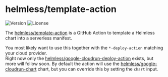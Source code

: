 # helmless/template-action

![Version](https://img.shields.io/github/v/release/helmless/template-action)
![License](https://img.shields.io/github/license/helmless/template-action)

The [helmless/template-action](https://github.com/helmless/template-action) is a GitHub Action to template a Helmless chart into a serverless manifest.

You most likely want to use this together with the `*-deploy-action` matching your cloud provider.  
Right now only the [helmless/google-cloudrun-deploy-action](https://github.com/helmless/google-cloudrun-deploy-action) exists, but more will follow soon.
By default the action will use the [helmless/google-cloudrun-chart](https://github.com/helmless/google-cloudrun-chart) chart, but you can override this by setting the `chart` input.

<!-- x-release-please-start-version -->
<!-- action-docs-usage action="action.yaml" project="helmless/template-action" version="v0.1.0" -->
<!-- x-release-please-end -->

<!-- action-docs-inputs source="action.yaml" -->

<!-- action-docs-outputs source="action.yaml" -->
